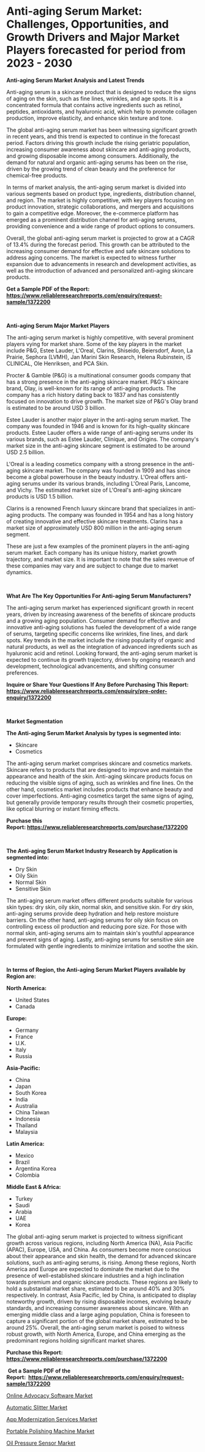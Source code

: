 <p><h1>Anti-aging Serum Market: Challenges, Opportunities, and Growth Drivers and Major Market Players forecasted for period from 2023 - 2030</h1></p><p><strong>Anti-aging Serum Market Analysis and Latest Trends</strong></p>
<p><p>Anti-aging serum is a skincare product that is designed to reduce the signs of aging on the skin, such as fine lines, wrinkles, and age spots. It is a concentrated formula that contains active ingredients such as retinol, peptides, antioxidants, and hyaluronic acid, which help to promote collagen production, improve elasticity, and enhance skin texture and tone.</p><p>The global anti-aging serum market has been witnessing significant growth in recent years, and this trend is expected to continue in the forecast period. Factors driving this growth include the rising geriatric population, increasing consumer awareness about skincare and anti-aging products, and growing disposable income among consumers. Additionally, the demand for natural and organic anti-aging serums has been on the rise, driven by the growing trend of clean beauty and the preference for chemical-free products.</p><p>In terms of market analysis, the anti-aging serum market is divided into various segments based on product type, ingredients, distribution channel, and region. The market is highly competitive, with key players focusing on product innovation, strategic collaborations, and mergers and acquisitions to gain a competitive edge. Moreover, the e-commerce platform has emerged as a prominent distribution channel for anti-aging serums, providing convenience and a wide range of product options to consumers.</p><p>Overall, the global anti-aging serum market is projected to grow at a CAGR of 13.4% during the forecast period. This growth can be attributed to the increasing consumer demand for effective and safe skincare solutions to address aging concerns. The market is expected to witness further expansion due to advancements in research and development activities, as well as the introduction of advanced and personalized anti-aging skincare products.</p></p>
<p><strong>Get a Sample PDF of the Report:&nbsp; <a href="https://www.reliableresearchreports.com/enquiry/request-sample/1372200">https://www.reliableresearchreports.com/enquiry/request-sample/1372200</a></strong></p>
<p>&nbsp;</p>
<p><strong>Anti-aging Serum Major Market Players</strong></p>
<p><p>The anti-aging serum market is highly competitive, with several prominent players vying for market share. Some of the key players in the market include P&G, Estee Lauder, L'Oreal, Clarins, Shiseido, Beiersdorf, Avon, La Prairie, Sephora (LVMH), Jan Marini Skin Research, Helena Rubinstein, iS CLINICAL, Ole Henriksen, and PCA Skin.</p><p>Procter & Gamble (P&G) is a multinational consumer goods company that has a strong presence in the anti-aging skincare market. P&G's skincare brand, Olay, is well-known for its range of anti-aging products. The company has a rich history dating back to 1837 and has consistently focused on innovation to drive growth. The market size of P&G's Olay brand is estimated to be around USD 3 billion.</p><p>Estee Lauder is another major player in the anti-aging serum market. The company was founded in 1946 and is known for its high-quality skincare products. Estee Lauder offers a wide range of anti-aging serums under its various brands, such as Estee Lauder, Clinique, and Origins. The company's market size in the anti-aging skincare segment is estimated to be around USD 2.5 billion.</p><p>L'Oreal is a leading cosmetics company with a strong presence in the anti-aging skincare market. The company was founded in 1909 and has since become a global powerhouse in the beauty industry. L'Oreal offers anti-aging serums under its various brands, including L'Oreal Paris, Lancome, and Vichy. The estimated market size of L'Oreal's anti-aging skincare products is USD 1.5 billion.</p><p>Clarins is a renowned French luxury skincare brand that specializes in anti-aging products. The company was founded in 1954 and has a long history of creating innovative and effective skincare treatments. Clarins has a market size of approximately USD 800 million in the anti-aging serum segment.</p><p>These are just a few examples of the prominent players in the anti-aging serum market. Each company has its unique history, market growth trajectory, and market size. It is important to note that the sales revenue of these companies may vary and are subject to change due to market dynamics.</p></p>
<p>&nbsp;</p>
<p><strong>What Are The Key Opportunities For Anti-aging Serum Manufacturers?</strong></p>
<p><p>The anti-aging serum market has experienced significant growth in recent years, driven by increasing awareness of the benefits of skincare products and a growing aging population. Consumer demand for effective and innovative anti-aging solutions has fueled the development of a wide range of serums, targeting specific concerns like wrinkles, fine lines, and dark spots. Key trends in the market include the rising popularity of organic and natural products, as well as the integration of advanced ingredients such as hyaluronic acid and retinol. Looking forward, the anti-aging serum market is expected to continue its growth trajectory, driven by ongoing research and development, technological advancements, and shifting consumer preferences.</p></p>
<p><strong>Inquire or Share Your Questions If Any Before Purchasing This Report: <a href="https://www.reliableresearchreports.com/enquiry/pre-order-enquiry/1372200">https://www.reliableresearchreports.com/enquiry/pre-order-enquiry/1372200</a></strong></p>
<p>&nbsp;</p>
<p><strong>Market Segmentation</strong></p>
<p><strong>The Anti-aging Serum Market Analysis by types is segmented into:</strong></p>
<p><ul><li>Skincare</li><li>Cosmetics</li></ul></p>
<p><p>The anti-aging serum market comprises skincare and cosmetics markets. Skincare refers to products that are designed to improve and maintain the appearance and health of the skin. Anti-aging skincare products focus on reducing the visible signs of aging, such as wrinkles and fine lines. On the other hand, cosmetics market includes products that enhance beauty and cover imperfections. Anti-aging cosmetics target the same signs of aging, but generally provide temporary results through their cosmetic properties, like optical blurring or instant firming effects.</p></p>
<p><strong>Purchase this Report:&nbsp;<a href="https://www.reliableresearchreports.com/purchase/1372200">https://www.reliableresearchreports.com/purchase/1372200</a></strong></p>
<p>&nbsp;</p>
<p><strong>The Anti-aging Serum Market Industry Research by Application is segmented into:</strong></p>
<p><ul><li>Dry Skin</li><li>Oily Skin</li><li>Normal Skin</li><li>Sensitive Skin</li></ul></p>
<p><p>The anti-aging serum market offers different products suitable for various skin types: dry skin, oily skin, normal skin, and sensitive skin. For dry skin, anti-aging serums provide deep hydration and help restore moisture barriers. On the other hand, anti-aging serums for oily skin focus on controlling excess oil production and reducing pore size. For those with normal skin, anti-aging serums aim to maintain skin's youthful appearance and prevent signs of aging. Lastly, anti-aging serums for sensitive skin are formulated with gentle ingredients to minimize irritation and soothe the skin.</p></p>
<p>&nbsp;</p>
<p><strong>In terms of Region, the Anti-aging Serum Market Players available by Region are:</strong></p>
<p>
    <p> <strong> North America: </strong>
        <ul>
            <li>United States</li>
            <li>Canada</li>
        </ul>
        </p> 
    <p> <strong> Europe: </strong>
        <ul>
            <li>Germany</li>
            <li>France</li>
            <li>U.K.</li>
            <li>Italy</li>
            <li>Russia</li>
        </ul>
        </p> 
    <p> <strong> Asia-Pacific: </strong>
        <ul>
            <li>China</li>
            <li>Japan</li>
            <li>South Korea</li>
            <li>India</li>
            <li>Australia</li>
            <li>China Taiwan</li>
            <li>Indonesia</li>
            <li>Thailand</li>
            <li>Malaysia</li>
        </ul>
        </p> 
    <p> <strong> Latin America: </strong>
        <ul>
            <li>Mexico</li>
            <li>Brazil</li>
            <li>Argentina Korea</li>
            <li>Colombia</li>
        </ul>
        </p> 
    <p> <strong> Middle East & Africa: </strong>
        <ul>
            <li>Turkey</li>
            <li>Saudi</li>
            <li>Arabia</li>
            <li>UAE</li>
            <li>Korea</li>
        </ul>
    </p>
    </p>
<p><p>The global anti-aging serum market is projected to witness significant growth across various regions, including North America (NA), Asia Pacific (APAC), Europe, USA, and China. As consumers become more conscious about their appearance and skin health, the demand for advanced skincare solutions, such as anti-aging serums, is rising. Among these regions, North America and Europe are expected to dominate the market due to the presence of well-established skincare industries and a high inclination towards premium and organic skincare products. These regions are likely to hold a substantial market share, estimated to be around 40% and 30% respectively. In contrast, Asia Pacific, led by China, is anticipated to display noteworthy growth, driven by rising disposable incomes, evolving beauty standards, and increasing consumer awareness about skincare. With an emerging middle class and a large aging population, China is foreseen to capture a significant portion of the global market share, estimated to be around 25%. Overall, the anti-aging serum market is poised to witness robust growth, with North America, Europe, and China emerging as the predominant regions holding significant market shares.</p></p>
<p><strong>Purchase this Report: <a href="https://www.reliableresearchreports.com/purchase/1372200">https://www.reliableresearchreports.com/purchase/1372200</a></strong></p>
<p>&nbsp;<strong>Get a Sample PDF of the Report:&nbsp;&nbsp;<a href="https://www.reliableresearchreports.com/enquiry/request-sample/1372200">https://www.reliableresearchreports.com/enquiry/request-sample/1372200</a></strong></p>
<p><strong></strong></p>
<p><p><a href="https://medium.com/@kevinbarnes75/online-advocacy-software-market-size-cagr-trends-2024-2030-a8c565597cc0">Online Advocacy Software Market</a></p><p><a href="https://www.linkedin.com/pulse/automatic-slitter-market-research-report-provides-thorough-industry-gkcce/">Automatic Slitter Market</a></p><p><a href="https://medium.com/@santosh.reportprime/app-modernization-services-market-size-cagr-trends-2024-2030-8f900391d824">App Modernization Services Market</a></p><p><a href="https://www.linkedin.com/pulse/portable-polishing-machine-market-size-growth-forecast-from-q0ghe/">Portable Polishing Machine Market</a></p><p><a href="https://www.linkedin.com/pulse/oil-pressure-sensor-market-insights-players-forecast-till-2lxve/">Oil Pressure Sensor Market</a></p></p>